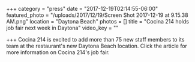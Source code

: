 +++
category = "press"
date = "2017-12-19T02:14:55-06:00"
featured_photo = "/uploads/2017/12/19/Screen Shot 2017-12-19 at 9.15.38 AM.png"
location = "Daytona Beach"
photos = []
title = "Cocina 214 holds job fair next week in Daytona"
video_key = ""

+++
Cocina 214 is excited to add more than 75 new staff members to its team at  the restaurant's new Daytona Beach location. Click the article for more information on Cocina 214's job fair. 